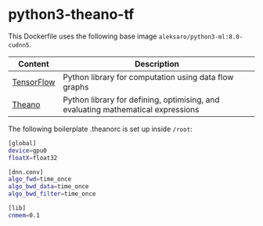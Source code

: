 # python3-theano-tf

This Dockerfile uses the following base image ``aleksaro/python3-ml:8.0-cudnn5``.

| Content                                    | Description                                                                      |
|--------------------------------------------|----------------------------------------------------------------------------------|
| [TensorFlow](https://www.tensorflow.org/)  | Python library for computation using data flow graphs                            |
| [Theano](https://github.com/Theano/Theano) | Python library for defining, optimising, and evaluating mathematical expressions |

The following boilerplate .theanorc is set up inside ``/root``:

```bash
[global]
device=gpu0
floatX=float32

[dnn.conv]
algo_fwd=time_once
algo_bwd_data=time_once
algo_bwd_filter=time_once

[lib]
cnmem=0.1
```
